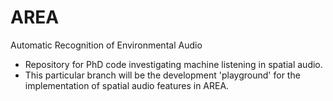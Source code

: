 # AREA
Automatic Recognition of Environmental Audio

- Repository for PhD code investigating machine listening in spatial audio.
- This particular branch will be the development 'playground' for the
implementation of spatial audio features in AREA.
